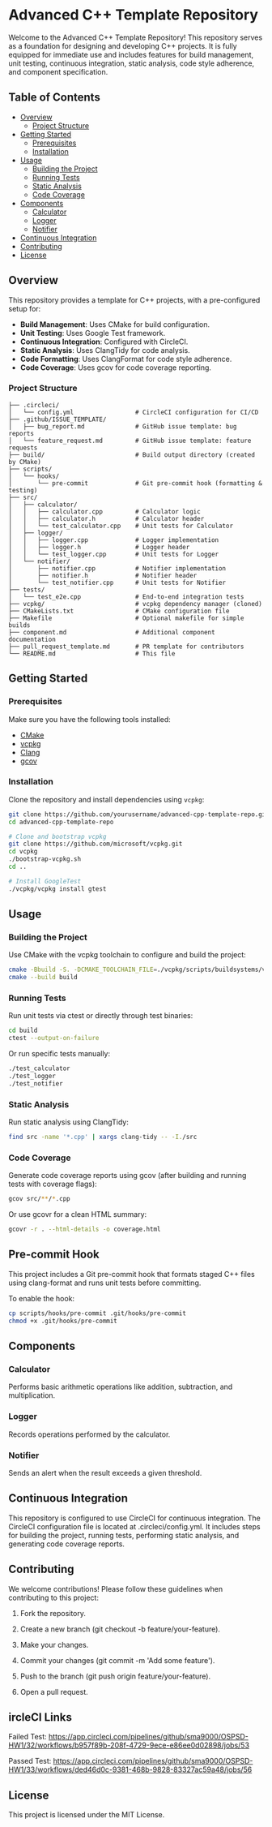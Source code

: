 # Advanced C++ Template Repository

Welcome to the Advanced C++ Template Repository! This repository serves as a foundation for designing and developing C++ projects. It is fully equipped for immediate use and includes features for build management, unit testing, continuous integration, static analysis, code style adherence, and component specification.

## Table of Contents
- [Overview](#overview)
  - [Project Structure](#project-structure)
- [Getting Started](#getting-started)
  - [Prerequisites](#prerequisites)
  - [Installation](#installation)
- [Usage](#usage)
  - [Building the Project](#building-the-project)
  - [Running Tests](#running-tests)
  - [Static Analysis](#static-analysis)
  - [Code Coverage](#code-coverage)
- [Components](#components)
  - [Calculator](#calculator)
  - [Logger](#logger)
  - [Notifier](#notifier)
- [Continuous Integration](#continuous-integration)
- [Contributing](#contributing)
- [License](#license)

## Overview

This repository provides a template for C++ projects, with a pre-configured setup for:
- **Build Management**: Uses CMake for build configuration.
- **Unit Testing**: Uses Google Test framework.
- **Continuous Integration**: Configured with CircleCI.
- **Static Analysis**: Uses ClangTidy for code analysis.
- **Code Formatting**: Uses ClangFormat for code style adherence.
- **Code Coverage**: Uses gcov for code coverage reporting.

### Project Structure

```plaintext
├── .circleci/
│   └── config.yml                 # CircleCI configuration for CI/CD
├── .github/ISSUE_TEMPLATE/
│   ├── bug_report.md              # GitHub issue template: bug reports
│   └── feature_request.md         # GitHub issue template: feature requests
├── build/                         # Build output directory (created by CMake)
├── scripts/
│   └── hooks/
│       └── pre-commit             # Git pre-commit hook (formatting & testing)
├── src/
│   ├── calculator/
│   │   ├── calculator.cpp         # Calculator logic
│   │   ├── calculator.h           # Calculator header
│   │   └── test_calculator.cpp    # Unit tests for Calculator
│   ├── logger/
│   │   ├── logger.cpp             # Logger implementation
│   │   ├── logger.h               # Logger header
│   │   └── test_logger.cpp        # Unit tests for Logger
│   └── notifier/
│       ├── notifier.cpp           # Notifier implementation
│       ├── notifier.h             # Notifier header
│       └── test_notifier.cpp      # Unit tests for Notifier
├── tests/
│   └── test_e2e.cpp               # End-to-end integration tests
├── vcpkg/                         # vcpkg dependency manager (cloned)
├── CMakeLists.txt                 # CMake configuration file
├── Makefile                       # Optional makefile for simple builds
├── component.md                   # Additional component documentation
├── pull_request_template.md       # PR template for contributors
└── README.md                      # This file
```

## Getting Started

### Prerequisites

Make sure you have the following tools installed:
- [CMake](https://cmake.org/)
- [vcpkg](https://github.com/microsoft/vcpkg)
- [Clang](https://clang.llvm.org/)
- [gcov](https://gcc.gnu.org/onlinedocs/gcc/Gcov.html)

### Installation

Clone the repository and install dependencies using `vcpkg`:

```bash
git clone https://github.com/yourusername/advanced-cpp-template-repo.git
cd advanced-cpp-template-repo

# Clone and bootstrap vcpkg
git clone https://github.com/microsoft/vcpkg.git
cd vcpkg
./bootstrap-vcpkg.sh
cd ..

# Install GoogleTest
./vcpkg/vcpkg install gtest
```

## Usage

### Building the Project
Use CMake with the vcpkg toolchain to configure and build the project:

```bash
cmake -Bbuild -S. -DCMAKE_TOOLCHAIN_FILE=./vcpkg/scripts/buildsystems/vcpkg.cmake
cmake --build build
```
### Running Tests
Run unit tests via ctest or directly through test binaries:

```bash
cd build
ctest --output-on-failure
```
Or run specific tests manually:

```bash
./test_calculator
./test_logger
./test_notifier
```

### Static Analysis
Run static analysis using ClangTidy:

```bash
find src -name '*.cpp' | xargs clang-tidy -- -I./src
```

### Code Coverage
Generate code coverage reports using gcov (after building and running tests with coverage flags):

```bash
gcov src/**/*.cpp
```

Or use gcovr for a clean HTML summary:

```bash
gcovr -r . --html-details -o coverage.html
```

## Pre-commit Hook
This project includes a Git pre-commit hook that formats staged C++ files using clang-format and runs unit tests before committing.

To enable the hook:

```bash
cp scripts/hooks/pre-commit .git/hooks/pre-commit
chmod +x .git/hooks/pre-commit
```

## Components

### Calculator
Performs basic arithmetic operations like addition, subtraction, and multiplication.

### Logger
Records operations performed by the calculator.

### Notifier
Sends an alert when the result exceeds a given threshold.

## Continuous Integration
This repository is configured to use CircleCI for continuous integration. The CircleCI configuration file is located at .circleci/config.yml. It includes steps for building the project, running tests, performing static analysis, and generating code coverage reports.

## Contributing
We welcome contributions! Please follow these guidelines when contributing to this project:

1. Fork the repository.

2. Create a new branch (git checkout -b feature/your-feature).

3. Make your changes.

4. Commit your changes (git commit -m 'Add some feature').

5. Push to the branch (git push origin feature/your-feature).

6. Open a pull request.

## ircleCI Links

Failed Test: https://app.circleci.com/pipelines/github/sma9000/OSPSD-HW1/32/workflows/b957f89b-208f-4729-9ece-e86ee0d02898/jobs/53 

Passed Test: https://app.circleci.com/pipelines/github/sma9000/OSPSD-HW1/33/workflows/ded46d0c-9381-468b-9828-83327ac59a48/jobs/56

## License
This project is licensed under the MIT License.
